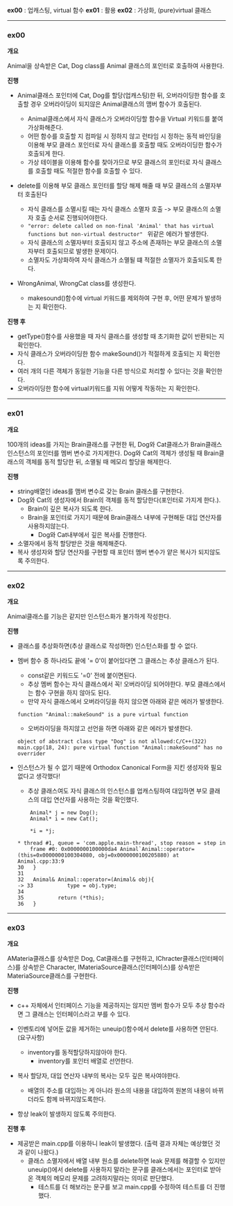 **ex00** : 업캐스팅, virtual 함수
**ex01** : 활용
**ex02** : 가상화, (pure)virtual 클래스

***

### ex00

**개요**

Animal을 상속받은 Cat, Dog class를 Animal 클래스의 포인터로 호출하여 사용한다.

**진행**

- Animal클래스 포인터에 Cat, Dog를 할당(업캐스팅)한 뒤, 오버라이딩한 함수를 호출할 경우 오버라이딩이 되지않은 Animal클래스의 맴버 함수가 호출된다.
	- Animal클래스에서 자식 클래스가 오버라이딩할 함수을 Virtual 키워드를 붙여 가상화해준다.
	- 어떤 함수를 호출할 지 컴파일 시 정하지 않고 런타임 시 정하는 동적 바인딩을 이용해 부모 클래스 포인터로 자식 클래스를 호출할 때도 오버라이딩한 함수가 호출되게 한다.
	- 가상 테이블을 이용해 함수를 찾아가므로 부모 클래스의 포인터로 자식 클래스를 호출할 때도 적절한 함수를 호출할 수 있다.

- delete를 이용해 부모 클래스 포인터를 할당 해제 해줄 때 부모 클래스의 소멸자부터 호출된다
	- 자식 클래스를 소멸시킬 때는 자식 클래스 소멸자 호출 -> 부모 클래스의 소멸자 호출 순서로 진행되어야한다.
	- ```"error: delete called on non-final 'Animal' that has virtual functions but non-virtual destructor" ```
	위같은 에러가 발생한다.
	- 자식 클래스의 소멸자부터 호출되지 않고 주소에 존재하는 부모 클래스의 소멸자부터 호출되므로 발생한 문제이다.
	- 소멸자도 가상화하여 자식 클래스가 소멸될 떄 적절한 소멸자가 호출되도록 한다.
- WrongAnimal, WrongCat class를 생성한다.
	- makesound()함수에 virtual 키워드를 제외하여 구현 후, 어떤 문제가 발생하는 지 확인한다.

**진행 후**

- getType()함수를 사용했을 때 자식 클래스를 생성할 때 초기화한 값이 반환되는 지 확인한다.
- 자식 클래스가 오버라이딩한 함수 makeSound()가 적절하게 호출되는 지 확인한다.
- 여러 개의 다른 객체가 동일한 기능을 다른 방식으로 처리할 수 있다는 것을 확인한다.
- 오버라이딩한 함수에 virtual키워드를 지워 어떻게 작동하는 지 확인한다.

***

### ex01

**개요**

100개의 ideas를 가지는 Brain클래스를 구현한 뒤, Dog와 Cat클래스가 Brain클래스 인스턴스의 포인터를 멤버 변수로 가지게한다.
Dog와 Cat의 객체가 생성될 때 Brain클래스의 객체를 동적 할당한 뒤, 소멸될 때 메모리 할당을 해제한다.

**진행**

- string배열인 ideas를 맴버 변수로 갖는 Brain 클래스를 구현한다.
- Dog와 Cat의 생성자에서 Brain의 객체를 동적 할당한다(포인터로 가지게 한다.).
	- Brain이 깊은 복사가 되도록 한다.
	- Brain을 포인터로 가지기 때문에 Brain클래스 내부에 구현해둔 대입 연산자를 사용하지않는다.
		- Dog와 Cat내부에서 깊은 복사를 진행한다.
- 소멸자에서 동적 할당받은 것을 해제해준다.
- 복사 생성자와 할당 연산자를 구현할 때 포인터 멤버 변수가 얕은 복사가 되지않도록 주의한다.

***

### ex02

**개요**

Animal클래스를 기능은 같지만 인스턴스화가 불가하게 작성한다.

**진행**

- 클래스를 추상화하면(추상 클래스로 작성하면) 인스턴스화를 할 수 없다.
- 멤버 함수 중 하나라도 끝에 '= 0'이 붙어있다면 그 클래스는 추상 클래스가 된다.
	- const같은 키워드도 '=0' 전에 붙이면된다.
	- 추상 멤버 함수는 자식 클래스에서 꼭! 오버라이딩 되어야한다.
	부모 클래스에서는 함수 구현을 하지 않아도 된다.
	- 만약 자식 클래스에서 오버라이딩을 하지 않으면 아래와 같은 에러가 발생한다.
	```
	function "Animal::makeSound" is a pure virtual function
	```
	- 오버라이딩을 하지않고 선언을 하면 아래와 같은 에러가 발생한다.
	```
	object of abstract class type "Dog" is not allowed:C/C++(322)
	main.cpp(18, 24): pure virtual function "Animal::makeSound" has no overrider
	```
- 인스턴스가 될 수 없기 때문에 Orthodox Canonical Form을 지킨 생성자와 필요없다고 생각했다!
	- 추상 클래스여도 자식 클래스의 인스턴스를 업캐스팅하여 대입하면 부모 클래스의 대입 연산자를 사용하는 것을 확인했다.
	```
		Animal* j = new Dog();
		Animal* i = new Cat();

		*i = *j;
	```

	```
	* thread #1, queue = 'com.apple.main-thread', stop reason = step in
		frame #0: 0x0000000100000da4 Animal`Animal::operator=(this=0x0000000100304080, obj=0x0000000100205880) at Animal.cpp:33:9
	30   }
	31  
	32   Animal& Animal::operator=(Animal& obj){
	-> 33           type = obj.type;
	34  
	35           return (*this);
	36   }
	```

***

### ex03

**개요**

AMateria클래스를 상속받은 Dog, Cat클래스를 구현하고, IChracter클래스(인터페이스)를 상속받은 Character, IMateriaSource클래스(인터페이스)를 상속받은 MateriaSource클래스를 구현한다.

**진행**

- c++ 자체에서 인터페이스 기능을 제공하지는 않지만 멤버 함수가 모두 추상 함수라면 그 클래스는 인터페이스라고 부를 수 있다.

- 인벤토리에 넣어둔 값을 제거하는 uneuip()함수에서 delete를 사용하면 안된다.(요구사항)
	- inventory를 동적할당하지않아야 한다.
		- inventory를 포인터 배열로 선언한다.

- 복사 할당자, 대입 연산자 내부의 복사는 모두 깊은 복사여야한다.
	- 배열의 주소를 대입하는 게 아니라 원소의 내용을 대입하여 원본의 내용이 바뀌더라도 함께 바뀌지않도록한다.

- 항상 leak이 발생하지 않도록 주의한다.

**진행 후**

- 제공받은 main.cpp를 이용하니 leak이 발생했다. (출력 결과 자체는 예상했던 것과 같이 나왔다.)
	- 클래스 소멸자에서 배열 내부 원소를 delete하면 leak 문제를 해결할 수 있지만 uneuip()에서 delete를 사용하지 말라는 문구를 클래스에서는 포인터로 받아온 객체의 메모리 문제를 고려하지말라는 의미로 판단했다.
		- 테스트를 더 해보라는 문구를 보고 main.cpp를 수정하여 테스트를 더 진행했다. 
